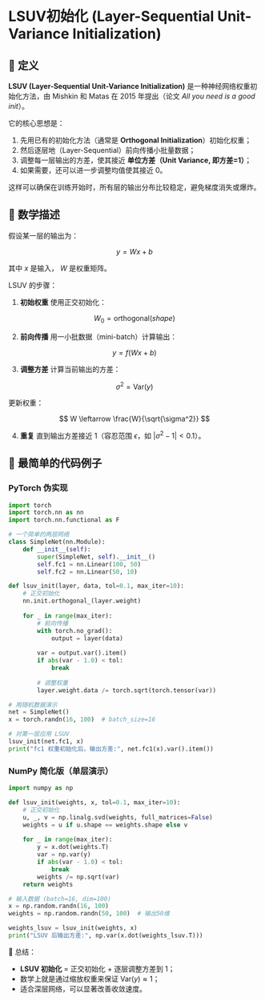 # LSUV初始化 (Layer-Sequential Unit-Variance Initialization)

## 📖 定义

**LSUV (Layer-Sequential Unit-Variance Initialization)** 是一种神经网络权重初始化方法，由 Mishkin 和 Matas 在 2015 年提出（论文 *All you need is a good init*）。

它的核心思想是：

1. 先用已有的初始化方法（通常是 **Orthogonal Initialization**）初始化权重；
2. 然后逐层地（Layer-Sequential）前向传播小批量数据；
3. 调整每一层输出的方差，使其接近 **单位方差（Unit Variance, 即方差=1）**；
4. 如果需要，还可以进一步调整均值使其接近 0。

这样可以确保在训练开始时，所有层的输出分布比较稳定，避免梯度消失或爆炸。


## 📖 数学描述

假设某一层的输出为：

$$
y = W x + b
$$

其中 $x$ 是输入， $W$ 是权重矩阵。

LSUV 的步骤：

1. **初始权重**
   使用正交初始化：

$$
W_0 = \text{orthogonal}(shape)
$$

2. **前向传播**
   用一小批数据（mini-batch）计算输出：

$$
y = f(Wx + b)
$$

3. **调整方差**
   计算当前输出的方差：

$$
\sigma^2 = \text{Var}(y)
$$

   更新权重：

$$
W \leftarrow \frac{W}{\sqrt{\sigma^2}}
$$

4. **重复** 直到输出方差接近 1（容忍范围 $\epsilon$，如 $|\sigma^2 - 1| < 0.1$）。



## 📖 最简单的代码例子

### PyTorch 伪实现

```python
import torch
import torch.nn as nn
import torch.nn.functional as F

# 一个简单的两层网络
class SimpleNet(nn.Module):
    def __init__(self):
        super(SimpleNet, self).__init__()
        self.fc1 = nn.Linear(100, 50)
        self.fc2 = nn.Linear(50, 10)

def lsuv_init(layer, data, tol=0.1, max_iter=10):
    # 正交初始化
    nn.init.orthogonal_(layer.weight)
    
    for _ in range(max_iter):
        # 前向传播
        with torch.no_grad():
            output = layer(data)
        
        var = output.var().item()
        if abs(var - 1.0) < tol:
            break
        
        # 调整权重
        layer.weight.data /= torch.sqrt(torch.tensor(var))

# 用随机数据演示
net = SimpleNet()
x = torch.randn(16, 100)  # batch_size=16

# 对第一层应用 LSUV
lsuv_init(net.fc1, x)
print("fc1 权重初始化后，输出方差:", net.fc1(x).var().item())
```



### NumPy 简化版（单层演示）

```python
import numpy as np

def lsuv_init(weights, x, tol=0.1, max_iter=10):
    # 正交初始化
    u, _, v = np.linalg.svd(weights, full_matrices=False)
    weights = u if u.shape == weights.shape else v
    
    for _ in range(max_iter):
        y = x.dot(weights.T)
        var = np.var(y)
        if abs(var - 1.0) < tol:
            break
        weights /= np.sqrt(var)
    return weights

# 输入数据 (batch=16, dim=100)
x = np.random.randn(16, 100)
weights = np.random.randn(50, 100)  # 输出50维

weights_lsuv = lsuv_init(weights, x)
print("LSUV 后输出方差:", np.var(x.dot(weights_lsuv.T)))
```



📖 总结：

* **LSUV 初始化** = 正交初始化 + 逐层调整方差到 1；
* 数学上就是通过缩放权重来保证 $\text{Var}(y) \approx 1$；
* 适合深层网络，可以显著改善收敛速度。


